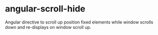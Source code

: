 # angular-scroll-hide
Angular directive to scroll up position fixed elements while window scrolls down and re-displays on window scroll up.
